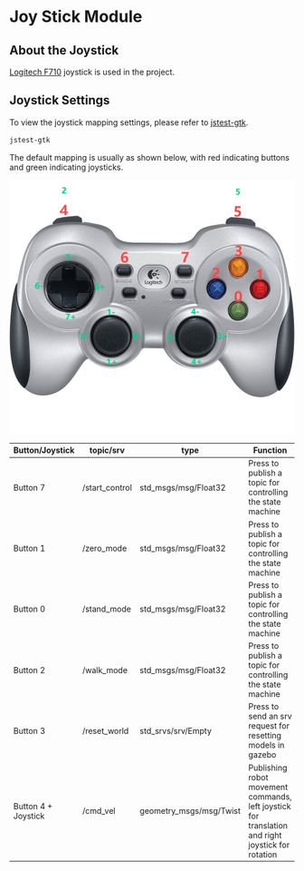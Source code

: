 # Joy Stick Module

## About the Joystick

[Logitech F710](https://www.logitechg.com/zh-cn/products/gamepads/f710-wireless-gamepad.940-000172.html?sp=1&searchclick=logi) joystick is used in the project.

## Joystick Settings

To view the joystick mapping settings, please refer to [jstest-gtk](https://github.com/Grumbel/jstest-gtk).

```bash
jstest-gtk
```

The default mapping is usually as shown below, with red indicating buttons and green indicating joysticks.

![joy_map](joy_map.jpg "joy_map")

| Button/Joystick      | topic/srv      | type                     | Function                                                                                           |
| -------------------- | -------------- | ------------------------ | -------------------------------------------------------------------------------------------------- |
| Button 7             | /start_control | std_msgs/msg/Float32     | Press to publish a topic for controlling the state machine                                         |
| Button 1             | /zero_mode     | std_msgs/msg/Float32     | Press to publish a topic for controlling the state machine                                         |
| Button 0             | /stand_mode    | std_msgs/msg/Float32     | Press to publish a topic for controlling the state machine                                         |
| Button 2             | /walk_mode     | std_msgs/msg/Float32     | Press to publish a topic for controlling the state machine                                         |
| Button 3             | /reset_world   | std_srvs/srv/Empty       | Press to send an srv request for resetting models in gazebo                                        |
| Button 4 + Joystick  | /cmd_vel       | geometry_msgs/msg/Twist  | Publishing robot movement commands, left joystick for translation and right joystick for rotation  |
